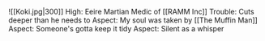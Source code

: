 ![[Koki.jpg|300]]
High: Eeire Martian Medic of [[RAMM Inc]]
Trouble: Cuts deeper than he needs to
Aspect: My soul was taken by [[The Muffin Man]]
Aspect: Someone's gotta keep it tidy
Aspect: Silent as a whisper
